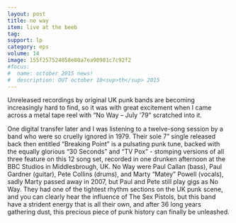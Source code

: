 ```yaml
---
layout: post
title: no way
item: live at the beeb
tag:
support: lp
category: eps
volume: 14
image: 155f257524058e80a7ea90981c7c92f2
#focus:
#  name: october 2015 news!
#  description: OUT october 10<sup>th</sup> 2015
---
```


Unreleased recordings by original UK punk bands are becoming increasingly hard to find, so it was with great excitement when I came across a metal tape reel with “No Way – July '79” scratched into it.

One digital transfer later and I was listening to a twelve-song session by a band who were so cruelly ignored in 1979. Their sole 7” single released back then entitled “Breaking Point” is a pulsating punk tune, backed with the equally glorious “30 Seconds” and “TV Pox” - stomping versions of all three feature on this 12 song set, recorded in one drunken afternoon at the BBC Studios in Middlesbrough, UK. No Way were Paul Callan (bass), Paul Gardner (guitar), Pete Collins (drums), and Marty “Matey” Powell (vocals), sadly Marty passed away in 2007, but Paul and Pete still play gigs as No Way. They had one of the tightest rhythm sections on the UK punk scene, and you can clearly hear the influence of The Sex Pistols, but this band have a strident energy that is all their own, and after 36 long years gathering dust, this precious piece of punk history can finally be unleashed.

